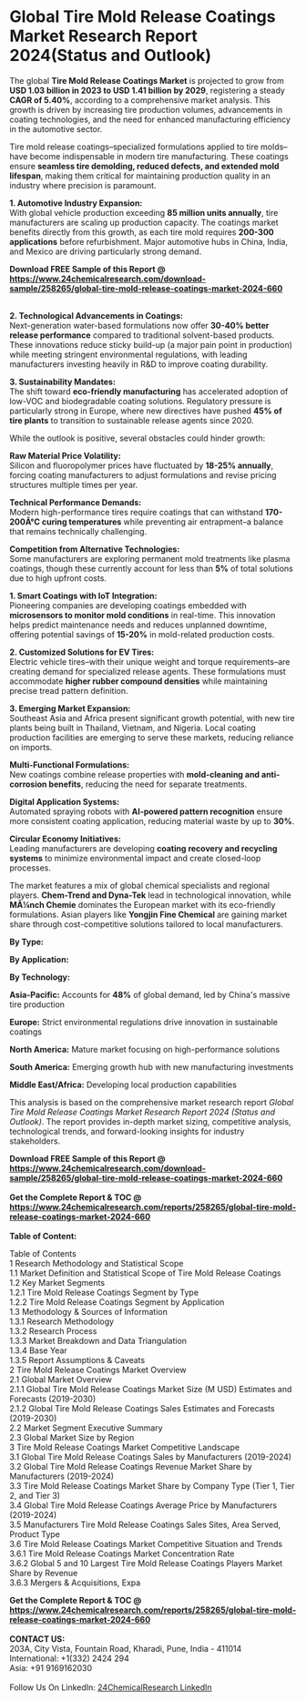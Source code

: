 <h1>Global Tire Mold Release Coatings Market Research Report 2024(Status and Outlook)</h1><p>The global <strong>Tire Mold Release Coatings Market</strong> is projected to grow from <strong>USD 1.03 billion in 2023 to USD 1.41 billion by 2029</strong>, registering a steady <strong>CAGR of 5.40%</strong>, according to a comprehensive market analysis. This growth is driven by increasing tire production volumes, advancements in coating technologies, and the need for enhanced manufacturing efficiency in the automotive sector.</p><p>Tire mold release coatings–specialized formulations applied to tire molds–have become indispensable in modern tire manufacturing. These coatings ensure <strong>seamless tire demolding, reduced defects, and extended mold lifespan</strong>, making them critical for maintaining production quality in an industry where precision is paramount.</p><p><strong>1. Automotive Industry Expansion:</strong><br>
With global vehicle production exceeding <strong>85 million units annually</strong>, tire manufacturers are scaling up production capacity. The coatings market benefits directly from this growth, as each tire mold requires <strong>200-300 applications</strong> before refurbishment. Major automotive hubs in China, India, and Mexico are driving particularly strong demand.</p><div><b>Download FREE Sample of this Report @ 
            <a href="https://www.24chemicalresearch.com/download-sample/258265/global-tire-mold-release-coatings-market-2024-660">
            https://www.24chemicalresearch.com/download-sample/258265/global-tire-mold-release-coatings-market-2024-660</a></b></div><br><p><strong>2. Technological Advancements in Coatings:</strong><br>
Next-generation water-based formulations now offer <strong>30-40% better release performance</strong> compared to traditional solvent-based products. These innovations reduce sticky build-up (a major pain point in production) while meeting stringent environmental regulations, with leading manufacturers investing heavily in R&amp;D to improve coating durability.</p><p><strong>3. Sustainability Mandates:</strong><br>
The shift toward <strong>eco-friendly manufacturing</strong> has accelerated adoption of low-VOC and biodegradable coating solutions. Regulatory pressure is particularly strong in Europe, where new directives have pushed <strong>45% of tire plants</strong> to transition to sustainable release agents since 2020.</p><p>While the outlook is positive, several obstacles could hinder growth:</p><p><strong>Raw Material Price Volatility:</strong><br>
	Silicon and fluoropolymer prices have fluctuated by <strong>18-25% annually</strong>, forcing coating manufacturers to adjust formulations and revise pricing structures multiple times per year.</p><p><strong>Technical Performance Demands:</strong><br>
	Modern high-performance tires require coatings that can withstand <strong>170-200Â°C curing temperatures</strong> while preventing air entrapment–a balance that remains technically challenging.</p><p><strong>Competition from Alternative Technologies:</strong><br>
	Some manufacturers are exploring permanent mold treatments like plasma coatings, though these currently account for less than <strong>5%</strong> of total solutions due to high upfront costs.</p><p><strong>1. Smart Coatings with IoT Integration:</strong><br>
Pioneering companies are developing coatings embedded with <strong>microsensors to monitor mold conditions</strong> in real-time. This innovation helps predict maintenance needs and reduces unplanned downtime, offering potential savings of <strong>15-20%</strong> in mold-related production costs.</p><p><strong>2. Customized Solutions for EV Tires:</strong><br>
Electric vehicle tires–with their unique weight and torque requirements–are creating demand for specialized release agents. These formulations must accommodate <strong>higher rubber compound densities</strong> while maintaining precise tread pattern definition.</p><p><strong>3. Emerging Market Expansion:</strong><br>
Southeast Asia and Africa present significant growth potential, with new tire plants being built in Thailand, Vietnam, and Nigeria. Local coating production facilities are emerging to serve these markets, reducing reliance on imports.</p><p><strong>Multi-Functional Formulations:</strong><br>
	New coatings combine release properties with <strong>mold-cleaning and anti-corrosion benefits</strong>, reducing the need for separate treatments.</p><p><strong>Digital Application Systems:</strong><br>
	Automated spraying robots with <strong>AI-powered pattern recognition</strong> ensure more consistent coating application, reducing material waste by up to <strong>30%</strong>.</p><p><strong>Circular Economy Initiatives:</strong><br>
	Leading manufacturers are developing <strong>coating recovery and recycling systems</strong> to minimize environmental impact and create closed-loop processes.</p><p>The market features a mix of global chemical specialists and regional players. <strong>Chem-Trend and Dyna-Tek</strong> lead in technological innovation, while <strong>MÃ¼nch Chemie</strong> dominates the European market with its eco-friendly formulations. Asian players like <strong>Yongjin Fine Chemical</strong> are gaining market share through cost-competitive solutions tailored to local manufacturers.</p><p><strong>By Type:</strong></p><p><strong>By Application:</strong></p><p><strong>By Technology:</strong></p><p><strong>Asia-Pacific:</strong> Accounts for <strong>48%</strong> of global demand, led by China's massive tire production</p><p><strong>Europe:</strong> Strict environmental regulations drive innovation in sustainable coatings</p><p><strong>North America:</strong> Mature market focusing on high-performance solutions</p><p><strong>South America:</strong> Emerging growth hub with new manufacturing investments</p><p><strong>Middle East/Africa:</strong> Developing local production capabilities</p><p>This analysis is based on the comprehensive market research report <em>Global Tire Mold Release Coatings Market Research Report 2024 (Status and Outlook)</em>. The report provides in-depth market sizing, competitive analysis, technological trends, and forward-looking insights for industry stakeholders.</p><div><b>Download FREE Sample of this Report @ 
            <a href="https://www.24chemicalresearch.com/download-sample/258265/global-tire-mold-release-coatings-market-2024-660">
            https://www.24chemicalresearch.com/download-sample/258265/global-tire-mold-release-coatings-market-2024-660</a></b></div><br><div><b>Get the Complete Report & TOC @ 
            <a href="https://www.24chemicalresearch.com/reports/258265/global-tire-mold-release-coatings-market-2024-660">
            https://www.24chemicalresearch.com/reports/258265/global-tire-mold-release-coatings-market-2024-660</a></b></div><br>
            <b>Table of Content:</b><p>Table of Contents<br />
1 Research Methodology and Statistical Scope<br />
1.1 Market Definition and Statistical Scope of Tire Mold Release Coatings<br />
1.2 Key Market Segments<br />
1.2.1 Tire Mold Release Coatings Segment by Type<br />
1.2.2 Tire Mold Release Coatings Segment by Application<br />
1.3 Methodology & Sources of Information<br />
1.3.1 Research Methodology<br />
1.3.2 Research Process<br />
1.3.3 Market Breakdown and Data Triangulation<br />
1.3.4 Base Year<br />
1.3.5 Report Assumptions & Caveats<br />
2 Tire Mold Release Coatings Market Overview<br />
2.1 Global Market Overview<br />
2.1.1 Global Tire Mold Release Coatings Market Size (M USD) Estimates and Forecasts (2019-2030)<br />
2.1.2 Global Tire Mold Release Coatings Sales Estimates and Forecasts (2019-2030)<br />
2.2 Market Segment Executive Summary<br />
2.3 Global Market Size by Region<br />
3 Tire Mold Release Coatings Market Competitive Landscape<br />
3.1 Global Tire Mold Release Coatings Sales by Manufacturers (2019-2024)<br />
3.2 Global Tire Mold Release Coatings Revenue Market Share by Manufacturers (2019-2024)<br />
3.3 Tire Mold Release Coatings Market Share by Company Type (Tier 1, Tier 2, and Tier 3)<br />
3.4 Global Tire Mold Release Coatings Average Price by Manufacturers (2019-2024)<br />
3.5 Manufacturers Tire Mold Release Coatings Sales Sites, Area Served, Product Type<br />
3.6 Tire Mold Release Coatings Market Competitive Situation and Trends<br />
3.6.1 Tire Mold Release Coatings Market Concentration Rate<br />
3.6.2 Global 5 and 10 Largest Tire Mold Release Coatings Players Market Share by Revenue<br />
3.6.3 Mergers & Acquisitions, Expa</p><div><b>Get the Complete Report & TOC @ 
            <a href="https://www.24chemicalresearch.com/reports/258265/global-tire-mold-release-coatings-market-2024-660">
            https://www.24chemicalresearch.com/reports/258265/global-tire-mold-release-coatings-market-2024-660</a></b></div><br><b>CONTACT US:</b><br>
            203A, City Vista, Fountain Road, Kharadi, Pune, India - 411014<br>
            International: +1(332) 2424 294<br>
            Asia: +91 9169162030 <br><br>
            Follow Us On LinkedIn: <a href="https://www.linkedin.com/company/24chemicalresearch/">24ChemicalResearch LinkedIn</a>